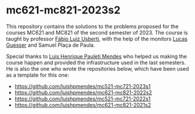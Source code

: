# mc621-mc821-2023s2

This repository contains the solutions to the problems proposed for the courses MC621 and MC821 of the second semester of 2023. The course is taught by professor [Fábio Luiz Usberti](https://orcid.org/0000-0002-8972-080X), with the help of the monitors [Lucas Guesser](https://orcid.org/0009-0000-6272-4061) and Samuel Plaça de Paula.

Special thanks to [Luis Henrique Pauleti Mendes](https://github.com/luishpmendes) who helped us making the course happen and provided the infrastructure used in the last semesters. He is also the one who wrote the repositories below, which have been used as a template for this one:

- https://github.com/luishpmendes/mc521-mc721-2023s1
- https://github.com/luishpmendes/mc621-mc821-2022s2
- https://github.com/luishpmendes/mc521-mc721-2022s1
- https://github.com/luishpmendes/mc621-mc821-2021s2
